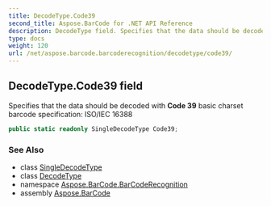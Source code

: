 ```yaml
---
title: DecodeType.Code39
second_title: Aspose.BarCode for .NET API Reference
description: DecodeType field. Specifies that the data should be decoded with Code 39 basic charset barcode specification ISO/IEC 16388
type: docs
weight: 120
url: /net/aspose.barcode.barcoderecognition/decodetype/code39/
---
```

## DecodeType.Code39 field

Specifies that the data should be decoded with **Code 39** basic charset barcode specification: ISO/IEC 16388

```csharp
public static readonly SingleDecodeType Code39;
```

### See Also

* class [SingleDecodeType](../../singledecodetype/)
* class [DecodeType](../)
* namespace [Aspose.BarCode.BarCodeRecognition](../../../aspose.barcode.barcoderecognition/)
* assembly [Aspose.BarCode](../../../)


